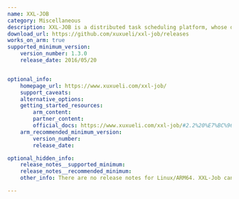 ```yaml
---
name: XXL-JOB
category: Miscellaneous
description: XXL-JOB is a distributed task scheduling platform, whose design helps the user to develop quickly, be lightweight, learn easily, and easy to expand. 
download_url: https://github.com/xuxueli/xxl-job/releases
works_on_arm: true
supported_minimum_version:
    version_number: 1.3.0
    release_date: 2016/05/20


optional_info:
    homepage_url: https://www.xuxueli.com/xxl-job/
    support_caveats:
    alternative_options:
    getting_started_resources:
        arm_content:
        partner_content:
        official_docs: https://www.xuxueli.com/xxl-job/#2.2%20%E7%BC%96%E8%AF%91%E6%BA%90%E7%A0%81
    arm_recommended_minimum_version:
        version_number:
        release_date:

optional_hidden_info:
    release_notes__supported_minimum:
    release_notes__recommended_minimum:
    other_info: There are no release notes for Linux/ARM64. XXL-Job can be built from source using "mvn clean install" from version 1.3.0 on Neoverse N1. Prior versions fail to build on both ARM64 and AMD64.

---
```


